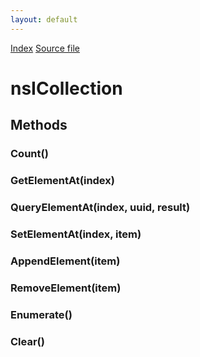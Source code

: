 ```yaml
---
layout: default
---
```

<div id='links'><a href="../index.html">Index</a>
<a href="http://dxr.mozilla.org/mozilla-central/source/xpcom/ds/nsICollection.idl">Source file</a>
</div>

# nsICollection #

## Methods ##

### Count() ###

### GetElementAt(index) ###

### QueryElementAt(index, uuid, result) ###

### SetElementAt(index, item) ###

### AppendElement(item) ###

### RemoveElement(item) ###

### Enumerate() ###

### Clear() ###
